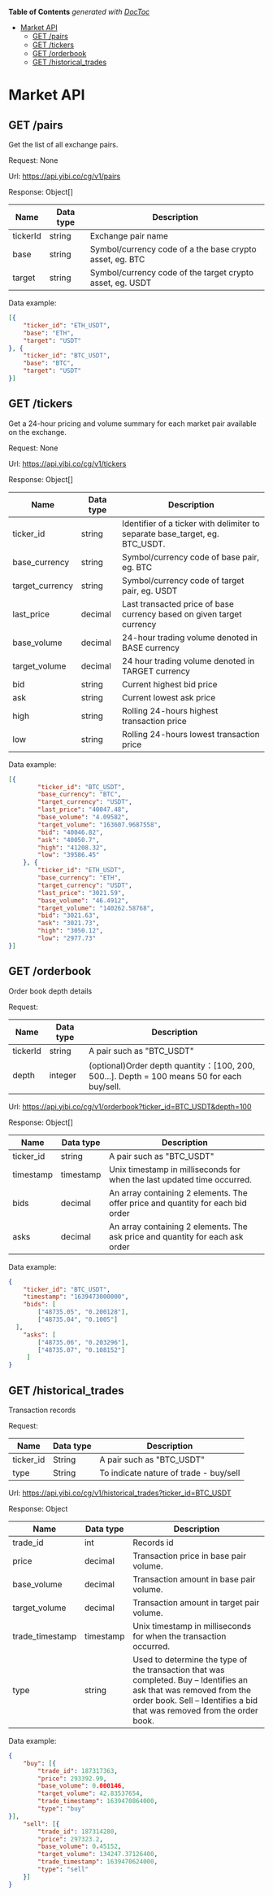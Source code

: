 <!-- START doctoc generated TOC please keep comment here to allow auto update -->
<!-- DON'T EDIT THIS SECTION, INSTEAD RE-RUN doctoc TO UPDATE -->
**Table of Contents**  *generated with [DocToc](https://github.com/thlorenz/doctoc)*

- [Market API](#market-api)
  - [GET /pairs](#get-pairs)
  - [GET /tickers](#get-tickers)
  - [GET /orderbook](#get-orderbook)
  - [GET /historical_trades](#get-historical_trades)

<!-- END doctoc generated TOC please keep comment here to allow auto update -->

# Market API

## GET /pairs  
Get the list of all exchange pairs.

Request: None

Url: https://api.yibi.co/cg/v1/pairs

Response: Object[]

Name | Data type | Description 
------------ | ------------ | ------------
tickerId | string | Exchange pair name
base | string | Symbol/currency code of a the base crypto asset, eg. BTC
target | string | Symbol/currency code of the target crypto asset, eg. USDT


Data example:
```json
[{
    "ticker_id": "ETH_USDT",
    "base": "ETH",
    "target": "USDT"
}, {
    "ticker_id": "BTC_USDT",
    "base": "BTC",
    "target": "USDT"
}]
```

## GET /tickers  
Get a 24-hour pricing and volume summary for each market pair available on the exchange.

Request: None

Url: https://api.yibi.co/cg/v1/tickers

Response: Object[]

Name | Data type | Description 
------------ | ------------ | ------------
ticker_id | string | Identifier of a ticker with delimiter to separate base_target, eg. BTC_USDT.
base_currency	| string |	Symbol/currency code of base pair, eg. BTC
target_currency |	string	| Symbol/currency code of target pair, eg. USDT
last_price | decimal | Last transacted price of base currency based on given target currency
base_volume | decimal | 24-hour trading volume denoted in BASE currency
target_volume | decimal | 24 hour trading volume denoted in TARGET currency
bid |	string |	Current highest bid price
ask |	string |	Current lowest ask price
high |	string |	Rolling 24-hours highest transaction price
low	| string |	Rolling 24-hours lowest transaction price
                      
Data example:
```json
[{
		"ticker_id": "BTC_USDT",
		"base_currency": "BTC",
		"target_currency": "USDT",
		"last_price": "40047.48",
		"base_volume": "4.09582",
		"target_volume": "163607.9687558",
		"bid": "40046.82",
		"ask": "40050.7",
		"high": "41208.32",
		"low": "39586.45"
	}, {
		"ticker_id": "ETH_USDT",
		"base_currency": "ETH",
		"target_currency": "USDT",
		"last_price": "3021.59",
		"base_volume": "46.4912",
		"target_volume": "140262.58768",
		"bid": "3021.63",
		"ask": "3021.73",
		"high": "3050.12",
		"low": "2977.73"
}]
```

## GET /orderbook

Order book depth details

Request:  

Name | Data type | Description 
------------ | ------------ | ------------
tickerId | string | A pair such as "BTC_USDT"
depth | integer | (optional)Order depth quantity：[100, 200, 500...]. Depth = 100 means 50 for each buy/sell.

Url: https://api.yibi.co/cg/v1/orderbook?ticker_id=BTC_USDT&depth=100

Response: Object[]

Name | Data type | Description 
------------ | ------------ | ------------
ticker_id | string | A pair such as "BTC_USDT"
timestamp | timestamp | Unix timestamp in milliseconds for when the last updated time occurred.
bids | decimal | An array containing 2 elements. The offer price and quantity for each bid order
asks | decimal | An array containing 2 elements. The ask price and quantity for each ask order



Data example:
```json
{
    "ticker_id": "BTC_USDT",
    "timestamp": "1639473000000",
    "bids": [
        ["48735.05", "0.200128"],
        ["48735.04", "0.1005"]
  ],
    "asks": [
        ["48735.06", "0.203296"],
        ["48735.07", "0.108152"]
     ]
}
```

## GET /historical_trades

Transaction records

Request:  

Name | Data type | Description 
------------ | ------------ | ------------
ticker_id | String | A pair such as "BTC_USDT"
type | String | To indicate nature of trade - buy/sell

Url: https://api.yibi.co/cg/v1/historical_trades?ticker_id=BTC_USDT

Response: Object

Name | Data type | Description 
------------ | ------------ | ------------
trade_id | int | Records id
price | decimal | Transaction price in base pair volume.
base_volume | decimal | Transaction amount in base pair volume.
target_volume | decimal | Transaction amount in target pair volume.
trade_timestamp | timestamp | Unix timestamp in milliseconds for when the transaction occurred.
type | string | Used to determine the type of the transaction that was completed. Buy – Identifies an ask that was removed from the order book. Sell – Identifies a bid that was removed from the order book.
                                                                                                
Data example:
```json
{
    "buy": [{
        "trade_id": 187317363,
        "price": 293392.99,
        "base_volume": 0.000146,
        "target_volume": 42.83537654,
        "trade_timestamp": 1639470864000,
        "type": "buy"
}],
    "sell": [{
        "trade_id": 187314280,
        "price": 297323.2,
        "base_volume": 0.45152,
        "target_volume": 134247.37126400,
        "trade_timestamp": 1639470624000,
        "type": "sell"
    }]
}
```
